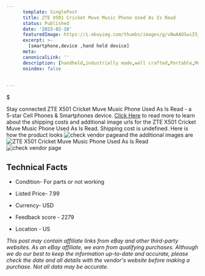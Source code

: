 ```yaml
---
      template: SinglePost
      title: ZTE X501 Cricket Muve Music Phone Used As Is Read
      status: Published
      date: '2023-02-10'
      featuredImage: https://i.ebayimg.com/thumbs/images/g/vNwAAOSwiI5j5ACa/s-l225.jpg
      excerpt: >-
        [smartphone,device ,hand held device]
      meta:
      canonicalLink: ''
      description: [handheld,industrially made,well crafted,Portable,Mobile,Compact,Convenient,Lightweight,Maneuverable,Man-portable,Miniature,Carriable,Hand-held,Light,Holdable,Transportable,Mobile device,Pocket-sized,On-the-go,Wireless,Cordless,Compact size,Convenient size, smartphone,device ,hand held device]
      noindex: false
        
        
---
```

$

Stay connected ZTE X501 Cricket Muve Music Phone Used As Is Read - a 5-star Cell Phones & Smartphones device. [Click Here](https://www.ebay.com/itm/185769319672?hash=item2b40b6dcf8%3Ag%3AvNwAAOSwiI5j5ACa&mkevt=1&mkcid=1&mkrid=711-53200-19255-0&campid=%253CePNCampaignId%253E&customid=%253CreferenceId%253E&toolid=10049) to read more to learn about the shipping costs and additional image urls for the ZTE X501 Cricket Muve Music Phone Used As Is Read. Shipping cost is undefined. Here is how the product looks ![check vendor page](https://i.ebayimg.com/thumbs/images/g/vNwAAOSwiI5j5ACa/s-l225.jpg)and the additional images are![ZTE X501 Cricket Muve Music Phone Used As Is Read](https://i.ebayimg.com/images/g/vNwAAOSwiI5j5ACa/s-l1200.jpg)![check vendor page](https://origin-galleryplus.ebayimg.com/ws/web/185769319672_2_0_1/225x225.jpg,https://origin-galleryplus.ebayimg.com/ws/web/185769319672_3_0_1/225x225.jpg,https://origin-galleryplus.ebayimg.com/ws/web/185769319672_4_0_1/225x225.jpg,https://origin-galleryplus.ebayimg.com/ws/web/185769319672_5_0_1/225x225.jpg,https://origin-galleryplus.ebayimg.com/ws/web/185769319672_6_0_1/225x225.jpg,https://origin-galleryplus.ebayimg.com/ws/web/185769319672_7_0_1/225x225.jpg,https://origin-galleryplus.ebayimg.com/ws/web/185769319672_8_0_1/225x225.jpg)



 ## Technical Facts 



     
      

 - Condition- For parts or not working 


      

 - Listed Price- 7.99 


      

 - Currency- USD 


      

 - Feedback score - 2279 


      

 - Location - US 


      
      

 *_This post may contain affiliate links from eBay and other third-party websites. As an eBay affiliate, we earn from qualifying purchases. Although we do our best to keep the information up-to-date and accurate, please check the date and all details with the vendor's website before making a purchase. Not all data may be accurate._*







